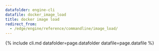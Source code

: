 ```yaml
---
datafolder: engine-cli
datafile: docker_image_load
title: docker image load
redirect_from:
  - /edge/engine/reference/commandline/image_load/
---
```

<!--
This page is automatically generated from Docker's source code. If you want to
suggest a change to the text that appears here, open a ticket or pull request
in the source repository on GitHub:

https://github.com/docker/cli
-->

{% include cli.md datafolder=page.datafolder datafile=page.datafile %}
